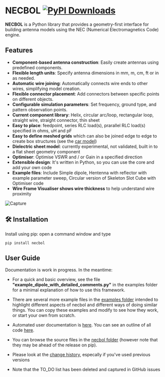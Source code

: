 # NECBOL [![PyPI Downloads](https://static.pepy.tech/badge/necbol)](https://pepy.tech/projects/necbol) 

**NECBOL** is a Python library that provides a geometry-first interface for building antenna models using the NEC (Numerical Electromagnetics Code) engine. 

## Features

- **Component-based antenna construction**: Easily create antennas using predefined components.
- **Flexible length units**: Specify antenna dimensions in mm, m, cm, ft or in as needed.
- **Automatic wire joining**: Automatically connects wire ends to other wires, simplifying model creation.
- **Flexible connector placement**: Add connectors between specific points on different objects.
- **Configurable simulation parameters**: Set frequency, ground type, and pattern observation points.
- **Current component library**: Helix, circular arc/loop, rectangular loop, straight wire, straight connector, thin sheet
- **Easy to place**: feedpoint, series RLC load(s), prarallel RLC load(s) specified in ohms, uH and pF
- **Easy to define meshed grids** which can also be joined edge to edge to create box structures (see the [car model](https://github.com/G1OJS/NECBOL/blob/main/example_handheld_in_a_car.py))
- **Dielectric sheet model**: currently experimental, not validated, built in to a flat sheet geometry component
- **Optimiser**: Optimise VSWR and / or Gain in a specified direction 
- **Extensible design**: It's written in Python, so you can use the core and add your own code
- **Example files**: Include Simple dipole, Hentenna with reflector with example parameter sweep, Circular version of Skeleton Slot Cube with Optimiser code
- **Wire Frame Visualiser shows wire thickness** to help understand wire proximity
  
![Capture](https://github.com/user-attachments/assets/d9144a6c-4d3f-4bd6-9a4b-52559dc10600)

## 🛠 Installation

Install using pip: open a command window and type

```
pip install necbol
```
## User Guide
Documentation is work in progress. In the meantime:

* For a quick and basic overview, see the file **"example_dipole_with_detailed_comments.py"** in the examples folder for a minimal explanation of how to use this framework.

* There are several more example files in the [examples folder](https://github.com/G1OJS/NECBOL/tree/main/examples) intended to highlight different aspects of necbol and different ways of doing similar things. You can copy these examples and modify to see how they work, or start your own from scratch.

* Automated user documentation is [here](https://g1ojs.github.io/NECBOL/docs/user_functions.html). You can see an outline of all code [here](https://g1ojs.github.io/NECBOL/docs/outline.html).
  
* You can browse the source files in the [necbol folder](https://github.com/G1OJS/NECBOL/tree/main/necbol) (however note that they may be ahead of the release on pip).

* Please look at the [change history](https://g1ojs.github.io/NECBOL/change-history), especally if you've used previous versions
  
* Note that the TO_DO list has been deleted and captured in GitHub issues

